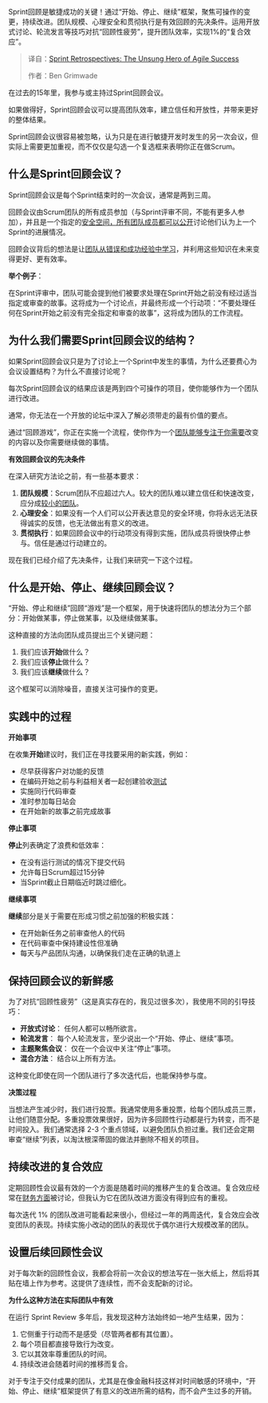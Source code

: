 <!--
title: 迭代回顾：敏捷成功的无名英雄
cover: https://cdn.thenewstack.io/media/2025/03/fa59cf3d-parabol-the-agile-meeting-tool-q2jngcuemfu-unsplash-scaled.jpg
summary: Sprint回顾是敏捷成功的关键！通过“开始、停止、继续”框架，聚焦可操作的变更，持续改进。团队规模、心理安全和贯彻执行是有效回顾的先决条件。运用开放式讨论、轮流发言等技巧对抗“回顾性疲劳”，提升团队效率，实现1%的“复合效应”。
-->

Sprint回顾是敏捷成功的关键！通过“开始、停止、继续”框架，聚焦可操作的变更，持续改进。团队规模、心理安全和贯彻执行是有效回顾的先决条件。运用开放式讨论、轮流发言等技巧对抗“回顾性疲劳”，提升团队效率，实现1%的“复合效应”。

> 译自：[Sprint Retrospectives: The Unsung Hero of Agile Success](https://thenewstack.io/sprint-retrospectives-the-unsung-hero-of-agile-success/)
> 
> 作者：Ben Grimwade

在过去的15年里，我参与或主持过Sprint回顾会议。

如果做得好，Sprint回顾会议可以提高团队效率，建立信任和开放性，并带来更好的整体结果。

Sprint回顾会议很容易被忽略，认为只是在进行敏捷开发时发生的另一次会议，但实际上需要更加重视，而不仅仅是勾选一个复选框来表明你正在做Scrum。

## 什么是Sprint回顾会议？

Sprint回顾会议是每个Sprint结束时的一次会议，通常是两到三周。

回顾会议由Scrum团队的所有成员参加（与Sprint评审不同，不能有更多人参加），并且是一个指定的[安全空间，所有团队成员都可以公开](https://thenewstack.io/open-source-communities-need-more-safe-spaces-and-codes-of-conducts-now/)讨论他们认为上一个Sprint的进展情况。

回顾会议背后的想法是让[团队从错误和成功经验中学习](https://thenewstack.io/what-can-incident-teams-learn-from-crisis-management/)，并利用这些知识在未来变得更好、更有效率。

**举个例子**：

在Sprint评审中，团队可能会提到他们被要求处理在Sprint开始之前没有经过适当指定或审查的故事。这将成为一个讨论点，并最终形成一个行动项：“不要处理任何在Sprint开始之前没有完全指定和审查的故事”，这将成为团队的工作流程。

## 为什么我们需要Sprint回顾会议的结构？

如果Sprint回顾会议只是为了讨论上一个Sprint中发生的事情，为什么还要费心为会议设置结构？为什么不直接讨论呢？

每次Sprint回顾会议的结果应该是两到四个可操作的项目，使你能够作为一个团队进行改进。

通常，你无法在一个开放的论坛中深入了解必须带走的最有价值的要点。

通过“回顾游戏”，你正在实施一个流程，使你作为一个[团队能够专注于你需要](https://thenewstack.io/why-a-dataops-team-needs-a-database-reliability-engineer/)改变的内容以及你需要继续做的事情。

**有效回顾会议的先决条件**

在深入研究方法论之前，有一些基本要求：

1. **团队规模**：Scrum团队不应超过六人。较大的团队难以建立信任和快速改变，应分成[较小的团队](https://namegenerators.online/scrum-team-name-generator/)。
2. **心理安全**：如果没有一个人们可以公开表达意见的安全环境，你将永远无法获得诚实的反馈，也无法做出有意义的改进。
3. **贯彻执行**：如果回顾会议中的行动项没有得到实施，团队成员将很快停止参与。信任是通过行动建立的。

现在我们已经介绍了先决条件，让我们来研究一下这个过程。

## 什么是开始、停止、继续回顾会议？

“开始、停止和继续”回顾“游戏”是一个框架，用于快速将团队的想法分为三个部分：开始做某事，停止做某事，以及继续做某事。

这种直接的方法向团队成员提出三个关键问题：

1. 我们应该**开始**做什么？
2. 我们应该**停止**做什么？
3. 我们应该**继续**做什么？

这个框架可以消除噪音，直接关注可操作的变更。

## 实践中的过程

**开始事项**

在收集**开始**建议时，我们正在寻找要采用的新实践，例如：

*   尽早获得客户对功能的反馈
*   在编码开始之前与利益相关者一起创建验收[测试](https://thenewstack.io/cycode-tests-for-code-security-for-entire-software-lifecycle/)
*   实施同行代码审查
*   准时参加每日站会
*   在开始新的故事之前完成故事

**停止事项**

**停止**列表确定了浪费和低效率：

*   在没有运行测试的情况下提交代码
*   允许每日Scrum超过15分钟
*   当Sprint截止日期临近时跳过细化。

**继续事项**

**继续**部分是关于需要在形成习惯之前加强的积极实践：

*   在开始新任务之前审查他人的代码
*   在代码审查中保持建设性但准确
*   每天与产品团队沟通，以确保我们走在正确的轨道上

## 保持回顾会议的新鲜感
为了对抗“回顾性疲劳”（这是真实存在的，我见过很多次），我使用不同的引导技巧：

- **开放式讨论**： 任何人都可以畅所欲言。
- **轮流发言**： 每个人轮流发言，至少说出一个“开始、停止、继续”事项。
- **主题聚焦会议**： 仅在一个会议中关注“停止”事项。
- **混合方法**： 结合以上所有方法。

这种变化即使在同一个团队进行了多次迭代后，也能保持参与度。

**决策过程**

当想法产生减少时，我们进行投票。我通常使用多重投票，给每个团队成员三票，让他们随意分配。多重投票效果很好，因为许多回顾性行动都是行为转变，而不是时间投入。我们通常选择 2-3 个重点领域，以避免团队负担过重。我们还会定期审查“继续”列表，以淘汰根深蒂固的做法并删除不相关的项目。

## 持续改进的复合效应

定期回顾性会议最有效的一个方面是随着时间的推移产生的复合改进。复合效应经常在[财务方面](https://calculatorlord.com/compound-interest-calculator/)被讨论，但我认为它在团队改进方面没有得到应有的重视。

每次迭代 1% 的团队改进可能看起来很小，但经过一年的两周迭代，复合效应会改变团队的表现。持续实施小改动的团队的表现优于偶尔进行大规模改革的团队。

## 设置后续回顾性会议

对于每次新的回顾性会议，我都会将前一次会议的想法写在一张大纸上，然后将其贴在墙上作为参考。这提供了连续性，而不会支配新的讨论。

**为什么这种方法在实际团队中有效**

在运行 Sprint Review 多年后，我发现这种方法始终如一地产生结果，因为：

1. 它侧重于行动而不是感受（尽管两者都有其位置）。
2. 每个项目都直接导致行为改变。
3. 它以其效率尊重团队的时间。
4. 持续改进会随着时间的推移而复合。

对于专注于交付成果的团队，尤其是在像金融科技这样对时间敏感的环境中，“开始、停止、继续”框架提供了有意义的改进所需的结构，而不会产生过多的开销。